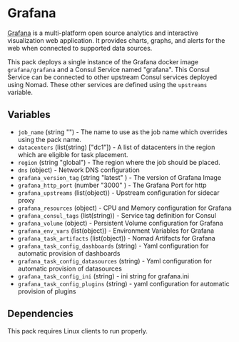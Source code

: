 # Grafana

[Grafana](https://grafana.com/oss/loki/) is a multi-platform open source analytics and interactive visualization web application. It provides charts, graphs, and alerts for the web when connected to supported data sources.

This pack deploys a single instance of the Grafana docker image `grafana/grafana` and a Consul Service named "grafana". This Consul Service can be connected to other upstream Consul services deployed using Nomad. These other services are defined using the `upstreams` variable.

## Variables

- `job_name` (string "") - The name to use as the job name which overrides using the pack name.
- `datacenters` (list(string) ["dc1"]) - A list of datacenters in the region which are eligible for
  task placement.
- `region` (string "global") - The region where the job should be placed.
- `dns` (object) - Network DNS configuration
- `grafana_version_tag` (string "latest" ) - The version of Grafana Image
- `grafana_http_port` (number "3000" ) - The Grafana Port for http
- `grafana_upstreams` (list(object)) - Upstream configuration for sidecar proxy
- `grafana_resources` (object) - CPU and Memory configuration for Grafana
- `grafana_consul_tags` (list(string)) - Service tag definition for Consul
- `grafana_volume` (object) - Persistent Volume configuration for Grafana
- `grafana_env_vars` (list(object)) - Environment Variables for Grafana
- `grafana_task_artifacts` (list(object)) - Nomad Artifacts for Grafana
- `grafana_task_config_dashboards` (string) - Yaml configuration for automatic provision of dashboards
- `grafana_task_config_datasources` (string) - Yaml configuration for automatic provision of datasources
- `grafana_task_config_ini` (string) - ini string for grafana.ini
- `grafana_task_config_plugins` (string) - yaml configuration for automatic provision of plugins

## Dependencies

This pack requires Linux clients to run properly.
